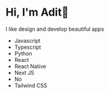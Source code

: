 # Hi, I'm Adit👋
I like design and develop beautiful apps

* Javascript
* Typescript
* Python
* React
* React Native
* Next JS
* No
* Tailwind CSS
